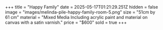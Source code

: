 +++
title = "Happy Family"
date = 2025-05-17T01:21:29.251Z
hidden = false
image = "images/melinda-pile-happy-family-room-5.png"
size = "51cm by 61 cm"
material = "Mixed Media Including acrylic paint and material on canvas with a satin varnish."
price = "$600"
sold = true
+++

